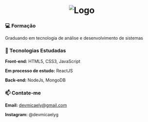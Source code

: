 <h1 align="center">
<!--   <img alt="Ícone do projeto" title="Terminal" src=".github/" width="100px" /> -->
   <img alt="Logo" src="https://i.imgur.com/kJlW4jI.png">
</h1>
</p>

### 💻 Formação
Graduando em tecnologia de análise e desenvolvimento de sistemas

### 🚀 Tecnologias Estudadas
**Front-end:** HTML5, CSS3, JavaScript 

**Em processo de estudo:** ReactJS

**Back-end:** NodeJs, MongoDB 

### 📫 Contate-me 
**Email:** devmicaely@gmail.com

**Instagram:** @devmicaelyg
